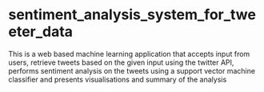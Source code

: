 # sentiment_analysis_system_for_tweeter_data
This is a web based machine learning application that accepts input from users, retrieve tweets based on the given input using the twitter API, performs sentiment analysis on the tweets using a support vector machine classifier and presents visualisations and summary of the analysis

